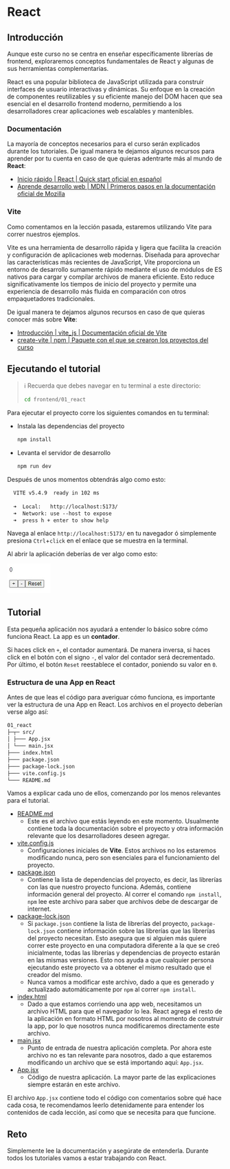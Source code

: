 # React

## Introducción

Aunque este curso no se centra en enseñar específicamente librerías de frontend, exploraremos conceptos fundamentales de React y algunas de sus herramientas complementarias.

React es una popular biblioteca de JavaScript utilizada para construir interfaces de usuario interactivas y dinámicas. Su enfoque en la creación de componentes reutilizables y su eficiente manejo del DOM hacen que sea esencial en el desarrollo frontend moderno, permitiendo a los desarrolladores crear aplicaciones web escalables y mantenibles.

### Documentación

La mayoría de conceptos necesarios para el curso serán explicados durante los tutoriales. De igual manera te dejamos algunos recursos para aprender por tu cuenta en caso de que quieras adentrarte más al mundo de **React**:

* [Inicio rápido | React | Quick start oficial en español](https://es.react.dev/learn)
* [Aprende desarrollo web | MDN | Primeros pasos en la documentación oficial de Mozilla](https://developer.mozilla.org/es/docs/Learn/Tools_and_testing/Client-side_JavaScript_frameworks/React_getting_started)

### Vite

Como comentamos en la lección pasada, estaremos utilizando Vite para correr nuestros ejemplos.

Vite es una herramienta de desarrollo rápida y ligera que facilita la creación y configuración de aplicaciones web modernas. Diseñada para aprovechar las características más recientes de JavaScript, Vite proporciona un entorno de desarrollo sumamente rápido mediante el uso de módulos de ES nativos para cargar y compilar archivos de manera eficiente. Esto reduce significativamente los tiempos de inicio del proyecto y permite una experiencia de desarrollo más fluida en comparación con otros empaquetadores tradicionales.

De igual manera te dejamos algunos recursos en caso de que quieras conocer más sobre **Vite**:

* [Introducción | vite_js | Documentación oficial de Vite](https://es.vitejs.dev/guide/)
* [create-vite | npm | Paquete con el que se crearon los proyectos del curso](https://www.npmjs.com/package/create-vite)

## Ejecutando el tutorial

> :information_source: Recuerda que debes navegar en tu terminal a este directorio:
>```sh
>cd frontend/01_react
>```

Para ejecutar el proyecto corre los siguientes comandos en tu terminal:

* Instala las dependencias del proyecto
    ```sh
    npm install
    ```
* Levanta el servidor de desarrollo
    ```sh
    npm run dev
    ```

Después de unos momentos obtendrás algo como esto:
```
  VITE v5.4.9  ready in 102 ms

  ➜  Local:   http://localhost:5173/
  ➜  Network: use --host to expose
  ➜  press h + enter to show help
```

Navega al enlace `http://localhost:5173/` en tu navegador ó simplemente presiona `Ctrl`+`click` en el enlace que se muestra en la terminal.

Al abrir la aplicación deberías de ver algo como esto:

![fr2](../../recursos/frontend/fr2.jpg)

## Tutorial

Esta pequeña aplicación nos ayudará a entender lo básico sobre cómo funciona React. La app es un **contador**.

Si haces click en `+`, el contador aumentará. De manera inversa, si haces click en el botón con el signo `-`, el valor del contador será decrementado. Por último, el botón `Reset` reestablece el contador, poniendo su valor en `0`.

### Estructura de una App en React

Antes de que leas el código para averiguar cómo funciona, es importante ver la estructura de una App en React. Los archivos en el proyecto deberían verse algo así:

```
01_react
├─┬─ src/
│ ├─── App.jsx
│ └─── main.jsx
├─── index.html
├─── package.json
├─── package-lock.json
├─── vite.config.js
└─── README.md
```

Vamos a explicar cada uno de ellos, comenzando por los menos relevantes para el tutorial.

* [README.md](./README.md)
    * Este es el archivo que estás leyendo en este momento. Usualmente contiene toda la documentación sobre el proyecto y otra información relevante que los desarrolladores deseen agregar.
* [vite.config.js](./vite.config.js)
    * Configuraciones iniciales de **Vite**. Estos archivos no los estaremos modificando nunca, pero son esenciales para el funcionamiento del proyecto.
* [package.json](./package.json)
    * Contiene la lista de dependencias del proyecto, es decir, las librerías con las que nuestro proyecto funciona. Además, contiene información general del proyecto. Al correr el comando `npm install`, `npm` lee este archivo para saber que archivos debe de descargar de internet.
* [package-lock.json](./package-lock.json)
    * Si `package.json` contiene la lista de librerías del proyecto, `package-lock.json` contiene información sobre las librerías que las librerías del proyecto necesitan. Esto asegura que si alguien más quiere correr este proyecto en una computadora diferente a la que se creó inicialmente, todas las librerías y dependencias de proyecto estarán en las mismas versiones. Esto nos ayuda a que cualquier persona ejecutando este proyecto va a obtener el mismo resultado que el creador del mismo.
    * Nunca vamos a modificar este archivo, dado a que es generado y actualizado automáticamente por `npm` al correr `npm install`.
* [index.html](./index.html)
    * Dado a que estamos corriendo una app web, necesitamos un archivo HTML para que el navegador lo lea. React agrega el resto de la aplicación en formato HTML por nosotros al momento de construir la app, por lo que nosotros nunca modificaremos directamente este archivo.
* [main.jsx](./src/main.jsx)
    * Punto de entrada de nuestra aplicación completa. Por ahora este archivo no es tan relevante para nosotros, dado a que estaremos modificando un archivo que se está importando aquí: `App.jsx`.
* [App.jsx](./src/)
    * Código de nuestra aplicación. La mayor parte de las explicaciones siempre estarán en este archivo.

El archivo `App.jsx` contiene todo el código con comentarios sobre qué hace cada cosa, te recomendamos leerlo detenidamente para entender los contenidos de cada lección, así como que se necesita para que funcione.

## Reto

Simplemente lee la documentación y asegúrate de entenderla. Durante todos los tutoriales vamos a estar trabajando con React.